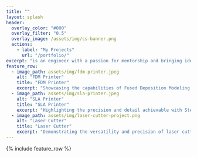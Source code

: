 ```yaml
---	
title: ""	
layout: splash
header:
  overlay_color: "#000"
  overlay_filter: "0.5"
  overlay_image: /assets/img/cs-banner.png
  actions:
    - label: "My Projects"
      url: "/portfolio/"
excerpt: "is an engineer with a passion for mentorship and bringing ideas to life. He specializes in microcontrollers and FFF printing."
feature_row:
  - image_path: assets/img/fdm-printer.jpeg
    alt: "FDM Printer"
    title: "FDM Printer"
    excerpt: "Showcasing the capabilities of Fused Deposition Modeling (FDM) for creating durable and complex parts."
  - image_path: assets/img/sla-printer.jpeg
    alt: "SLA Printer"
    title: "SLA Printer"
    excerpt: "Highlighting the precision and detail achievable with Stereolithography (SLA) 3D printing technology."
  - image_path: assets/img/laser-cutter-project.png
    alt: "Laser Cutter"
    title: "Laser Cutter"
    excerpt: "Demonstrating the versatility and precision of laser cutting for both prototyping and production."
---
```


{% include feature_row %}